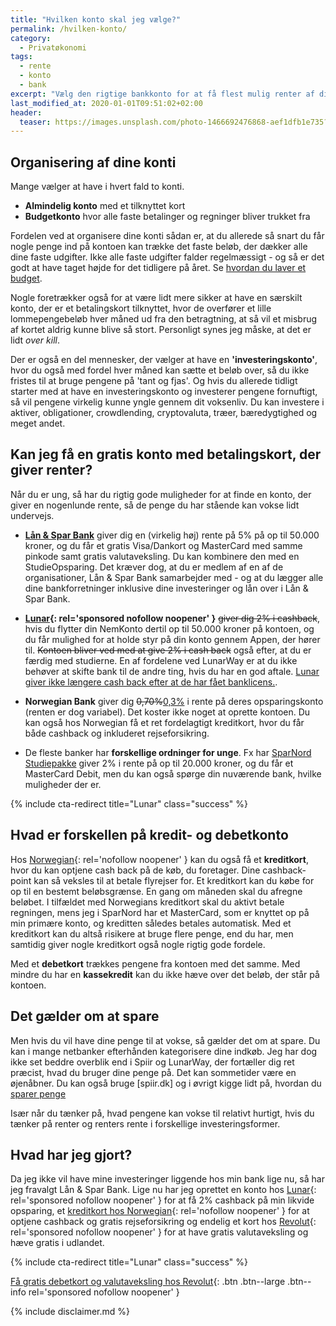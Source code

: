 ```yaml
---
title: "Hvilken konto skal jeg vælge?"
permalink: /hvilken-konto/
category:
  - Privatøkonomi
tags:
  - rente
  - konto
  - bank
excerpt: "Vælg den rigtige bankkonto for at få flest mulig renter af dine penge. Som ung har du gode muligheder for at få en gratis bankkonto."
last_modified_at: 2020-01-01T09:51:02+02:00
header:
  teaser: https://images.unsplash.com/photo-1466692476868-aef1dfb1e735?ixlib=rb-1.2.1&ixid=eyJhcHBfaWQiOjEyMDd9&auto=format&fit=crop&w=400&q=80
---
```


## Organisering af dine konti

Mange vælger at have i hvert fald to konti.

- **Almindelig konto** med et tilknyttet kort
- **Budgetkonto** hvor alle faste betalinger og regninger bliver trukket fra

Fordelen ved at organisere dine konti sådan er, at du allerede så snart du får nogle penge ind på kontoen kan trække det faste beløb, der dækker alle dine faste udgifter. Ikke alle faste udgifter falder regelmæssigt - og så er det godt at have taget højde for det tidligere på året. Se [hvordan du laver et budget](/spar-penge/).

Nogle foretrækker også for at være lidt mere sikker at have en særskilt konto, der er et betalingskort tilknyttet, hvor de overfører et lille lommepengebeløb hver måned ud fra den betragtning, at så vil et misbrug af kortet aldrig kunne blive så stort. Personligt synes jeg måske, at det er lidt _over kill_.

Der er også en del mennesker, der vælger at have en **'investeringskonto'**, hvor du også med fordel hver måned kan sætte et beløb over, så du ikke fristes til at bruge pengene på 'tant og fjas'. Og hvis du allerede tidligt starter med at have en investeringskonto og investerer pengene fornuftigt, så vil pengene virkelig kunne yngle gennem dit voksenliv. Du kan investere i aktiver, obligationer, crowdlending, cryptovaluta, træer, bæredygtighed og meget andet.

## Kan jeg få en gratis konto med betalingskort, der giver renter?

Når du er ung, så har du rigtig gode muligheder for at finde en konto, der giver en nogenlunde rente, så de penge du har stående kan vokse lidt undervejs.

- **[Lån & Spar Bank](https://www.lsb.dk/lsb/content/studiekonto/atikler/faa_studiekonto/sysops_medl)** giver dig en (virkelig høj) rente på 5% på op til 50.000 kroner, og du får et gratis Visa/Dankort og MasterCard med samme pinkode samt gratis valutaveksling. Du kan kombinere den med en StudieOpsparing. Det kræver dog, at du er medlem af en af de organisationer, Lån & Spar Bank samarbejder med - og at du lægger alle dine bankforretninger inklusive dine investeringer og lån over i Lån & Spar Bank.

- **[Lunar](/go/lunar/){: rel='sponsored nofollow noopener' }** <del date="2020-01-01T09:16:18+02:00">giver dig 2% i cashback</del>, hvis du flytter din NemKonto dertil op til 50.000 kroner på kontoen, og du får mulighed for at holde styr på din konto gennem Appen, der hører til. <del date="2020-01-01T09:16:18+02:00">Kontoen bliver ved med at give 2% i cash back</del> også efter, at du er færdig med studierne. En af fordelene ved LunarWay er at du ikke behøver at skifte bank til de andre ting, hvis du har en god aftale. <ins date="2020-01-01T09:16:18+02:00">Lunar giver ikke længere cash back efter at de har fået banklicens.</ins>.

- **Norwegian Bank** giver dig <del date="2020-01-01T09:16:18+02:00">0,70%</del><ins date="2020-01-01T09:16:18+02:00">0,3%</ins> i rente på deres opsparingskonto (renten er dog variabel). Det koster ikke noget at oprette kontoen. Du kan også hos Norwegian få et ret fordelagtigt kreditkort, hvor du får både cashback og inkluderet rejseforsikring.

- De fleste banker har **forskellige ordninger for unge**. Fx har [SparNord Studiepakke](https://www.studiepakke.dk/) giver 2% i rente på op til 20.000 kroner, og du får et MasterCard Debit, men du kan også spørge din nuværende bank, hvilke muligheder der er.

{% include cta-redirect title="Lunar" class="success" %}

## Hvad er forskellen på kredit- og debetkonto

Hos [Norwegian](/go/norwegian/){: rel='nofollow noopener' } kan du også få et **kreditkort**, hvor du kan optjene cash back på de køb, du foretager. Dine cashback-point kan så veksles til at betale flyrejser for. Et kreditkort kan du købe for op til en bestemt beløbsgrænse. En gang om måneden skal du afregne beløbet. I tilfældet med Norwegians kreditkort skal du aktivt betale regningen, mens jeg i SparNord har et MasterCard, som er knyttet op på min primære konto, og kreditten således betales automatisk. Med et kreditkort kan du altså risikere at bruge flere penge, end du har, men samtidig giver nogle kreditkort også nogle rigtig gode fordele.

Med et **debetkort** trækkes pengene fra kontoen med det samme. Med mindre du har en **kassekredit** kan du ikke hæve over det beløb, der står på kontoen.

## Det gælder om at spare

Men hvis du vil have dine penge til at vokse, så gælder det om at spare. Du kan i mange netbanker efterhånden kategorisere dine indkøb. Jeg har dog ikke set beddre overblik end i Spiir og LunarWay, der fortæller dig ret præcist, hvad du bruger dine penge på. Det kan sommetider være en øjenåbner. Du kan også bruge [spiir.dk] og i øvrigt kigge lidt på, hvordan du [sparer penge](/spar-penge/)

Især når du tænker på, hvad pengene kan vokse til relativt hurtigt, hvis du tænker på renter og renters rente i forskellige investeringsformer.

## Hvad har jeg gjort?

Da jeg ikke vil have mine investeringer liggende hos min bank lige nu, så har jeg fravalgt Lån & Spar Bank. Lige nu har jeg oprettet en konto hos [Lunar](/go/lunar/){: rel='sponsored nofollow noopener' } for at få 2% cashback på min likvide opsparing, et [kreditkort hos Norwegian](/go/norwegian/){: rel='nofollow noopener' } for at optjene cashback og gratis rejseforsikring og endelig et kort hos [Revolut](/go/revolut/){: rel='sponsored nofollow noopener' } for at have gratis valutaveksling og hæve gratis i udlandet.

{% include cta-redirect title="Lunar" class="success" %}

[Få gratis debetkort og valutaveksling hos Revolut](/go/revolut/){: .btn .btn--large .btn--info rel='sponsored nofollow noopener' }

{% include disclaimer.md %}
